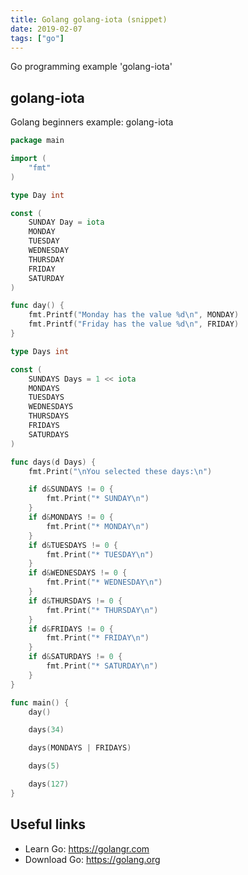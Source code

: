 ```yaml
---
title: Golang golang-iota (snippet)
date: 2019-02-07
tags: ["go"]
---
```

Go programming example 'golang-iota'


## golang-iota

Golang beginners example: golang-iota

```go
package main

import (
	"fmt"
)

type Day int

const (
	SUNDAY Day = iota
	MONDAY
	TUESDAY
	WEDNESDAY
	THURSDAY
	FRIDAY
	SATURDAY
)

func day() {
	fmt.Printf("Monday has the value %d\n", MONDAY)
	fmt.Printf("Friday has the value %d\n", FRIDAY)
}

type Days int

const (
	SUNDAYS Days = 1 << iota
	MONDAYS
	TUESDAYS
	WEDNESDAYS
	THURSDAYS
	FRIDAYS
	SATURDAYS
)

func days(d Days) {
	fmt.Print("\nYou selected these days:\n")

	if d&SUNDAYS != 0 {
		fmt.Print("* SUNDAY\n")
	}
	if d&MONDAYS != 0 {
		fmt.Print("* MONDAY\n")
	}
	if d&TUESDAYS != 0 {
		fmt.Print("* TUESDAY\n")
	}
	if d&WEDNESDAYS != 0 {
		fmt.Print("* WEDNESDAY\n")
	}
	if d&THURSDAYS != 0 {
		fmt.Print("* THURSDAY\n")
	}
	if d&FRIDAYS != 0 {
		fmt.Print("* FRIDAY\n")
	}
	if d&SATURDAYS != 0 {
		fmt.Print("* SATURDAY\n")
	}
}

func main() {
	day()

	days(34)

	days(MONDAYS | FRIDAYS)

	days(5)

	days(127)
}

```

## Useful links

- Learn Go: https://golangr.com
- Download Go: https://golang.org
